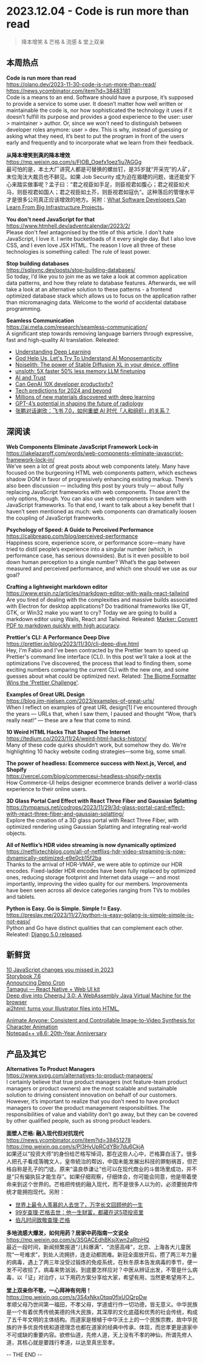 2023.12.04 - Code is run more than read  
========  

> 降本增笑 & 芒格 & 流感 & 堂上双亲

## 本周热点

**Code is run more than read**  
https://olano.dev/2023-11-30-code-is-run-more-than-read/  
https://news.ycombinator.com/item?id=38483181  
Code is a means to an end. Software should have a purpose, it’s supposed to provide a service to some user. It doesn’t matter how well written or maintainable the code is, nor how sophisticated the technology it uses if it doesn’t fulfill its purpose and provides a good experience to the user: user > maintainer > author. Or, since we won’t need to distinguish between developer roles anymore: user > dev. This is why, instead of guessing or asking what they need, it’s best to put the program in front of the users early and frequently and to incorporate what we learn from their feedback.

**从降本增笑到真的降本增效**  
https://mp.weixin.qq.com/s/FIOB_Oqefx1oez1iu7AGGg  
最可怕的是，本土大厂讲究人都是可替换的螺丝钉，是35岁就“开采完”的人矿，末位淘汰大裁员也不鲜见。如果 Job Security 成为迫在眉睫的问题，谁还能安下心来踏实做事呢？孟子曰：“君之视臣如手足，则臣视君如腹心；君之视臣如犬马，则臣视君如国人；君之视臣如土芥，则臣视君如寇仇”。这种落后的管理水平才是很多公司真正应该增效的地方。另附：[What Software Developers Can Learn From Big Infrastructure Projects](https://www.simplethread.com/what-software-developers-can-learn-from-big-infrastructure-projects/)。

**You don't need JavaScript for that**  
https://www.htmhell.dev/adventcalendar/2023/2/  
Please don't feel antagonised by the title of this article. I don't hate JavaScript, I love it. I write bucketloads of it every single day. But I also love CSS, and I even love JSX HTML. The reason I love all three of these technologies is something called: The rule of least power.

**Stop building databases**  
https://sqlsync.dev/posts/stop-building-databases/  
So today, I’d like you to join me as we take a look at common application data patterns, and how they relate to database features. Afterwards, we will take a look at an alternative solution to these patterns - a frontend optimized database stack which allows us to focus on the application rather than micromanaging data. Welcome to the world of accidental database programming.

**Seamless Communication**  
https://ai.meta.com/research/seamless-communication/  
A significant step towards removing language barriers through expressive, fast and high-quality AI translation. Releated:  
- [Understanding Deep Learning](https://udlbook.github.io/udlbook/)  
- [God Help Us, Let's Try To Understand AI Monosemanticity](https://www.astralcodexten.com/p/god-help-us-lets-try-to-understand)  
- [Noiselith: The power of Stable Diffusion XL in your device, offline](https://noiselith.com/)  
- [unsloth: 5X faster 50% less memory LLM finetuning](https://github.com/unslothai/unsloth)  
- [AI and Trust](https://www.schneier.com/blog/archives/2023/12/ai-and-trust.html)  
- [Can GenAI 10X developer productivity?](https://stackoverflow.blog/2023/11/28/can-genai-10x-developer-productivity/)  
- [Tech predictions for 2024 and beyond](https://www.allthingsdistributed.com/2023/11/tech-predictions-for-2024-and-beyond.html)  
- [Millions of new materials discovered with deep learning](https://deepmind.google/discover/blog/millions-of-new-materials-discovered-with-deep-learning/)  
- [GPT-4’s potential in shaping the future of radiology](https://www.microsoft.com/en-us/research/blog/gpt-4s-potential-in-shaping-the-future-of-radiology/)  
- [张鹏对话谢欣：飞书 7.0，如何重塑 AI 时代「人和组织」的关系？](https://www.geekpark.net/news/328268)  

##  深阅读

**Web Components Eliminate JavaScript Framework Lock-in**  
https://jakelazaroff.com/words/web-components-eliminate-javascript-framework-lock-in/  
We’ve seen a lot of great posts about web components lately. Many have focused on the burgeoning HTML web components pattern, which eschews shadow DOM in favor of progressively enhancing existing markup. There’s also been discussion — including this post by yours truly — about fully replacing JavaScript frameworks with web components. Those aren’t the only options, though. You can also use web components in tandem with JavaScript frameworks. To that end, I want to talk about a key benefit that I haven’t seen mentioned as much: web components can dramatically loosen the coupling of JavaScript frameworks.

**Psychology of Speed: A Guide to Perceived Performance**  
https://calibreapp.com/blog/perceived-performance  
Happiness score, experience score, or performance score—many have tried to distil people’s experience into a singular number (which, in performance case, has serious downsides). But is it even possible to boil down human perception to a single number? What’s the gap between measured and perceived performance, and which one should we use as our goal?

**Crafting a lightweight markdown editor**  
https://www.ersin.nz/articles/markdown-editor-with-wails-react-tailwind  
Are you tired of dealing with the complexities and massive builds associated with Electron for desktop applications? Do traditional frameworks like QT, GTK, or Win32 make you want to cry? Today we are going to build a markdown editor using Wails, React and Tailwind. Releated: [Marker: Convert PDF to markdown quickly with high accuracy](https://github.com/VikParuchuri/marker).  

**Prettier's CLI: A Performance Deep Dive**  
https://prettier.io/blog/2023/11/30/cli-deep-dive.html  
Hey, I'm Fabio and I've been contracted by the Prettier team to speed up Prettier's command line interface (CLI). In this post we'll take a look at the optimizations I've discovered, the process that lead to finding them, some exciting numbers comparing the current CLI with the new one, and some guesses about what could be optimized next. Related: [The Biome Formatter Wins the 'Prettier Challenge'](https://biomejs.dev/blog/biome-wins-prettier-challenge/).  

**Examples of Great URL Design**  
https://blog.jim-nielsen.com/2023/examples-of-great-urls/  
When I reflect on examples of great URL design[1] I’ve encountered through the years — URLs that, when I saw them, I paused and thought “Wow, that’s really neat!” — these are a few that come to mind.

**10 Weird HTML Hacks That Shaped The Internet**  
https://tedium.co/2023/11/24/weird-html-hacks-history/  
Many of these code quirks shouldn’t work, but somehow they do. We’re highlighting 10 hacky website coding strategies—some big, some small.

**The power of headless: Ecommerce success with Next.js, Vercel, and Shopify**  
https://vercel.com/blog/commerceui-headless-shopify-nextjs  
How Commerce-UI helps designer ecommerce brands deliver a world-class experience to their online users.

**3D Glass Portal Card Effect with React Three Fiber and Gaussian Splatting**  
https://tympanus.net/codrops/2023/11/29/3d-glass-portal-card-effect-with-react-three-fiber-and-gaussian-splatting/  
Explore the creation of a 3D glass portal with React Three Fiber, with optimized rendering using Gaussian Splatting and integrating real-world objects.

**All of Netflix’s HDR video streaming is now dynamically optimized**  
https://netflixtechblog.com/all-of-netflixs-hdr-video-streaming-is-now-dynamically-optimized-e9e0cb15f2ba  
Thanks to the arrival of HDR-VMAF, we were able to optimize our HDR encodes. Fixed-ladder HDR encodes have been fully replaced by optimized ones, reducing storage footprint and Internet data usage — and most importantly, improving the video quality for our members. Improvements have been seen across all device categories ranging from TVs to mobiles and tablets.

**Python is Easy. Go is Simple. Simple != Easy.**  
https://preslav.me/2023/11/27/python-is-easy-golang-is-simple-simple-is-not-easy/  
Python and Go have distinct qualities that can complement each other. Releated: [Django 5.0 released](https://www.djangoproject.com/weblog/2023/dec/04/django-50-released/).  

## 新鲜货

[10 JavaScript changes you missed in 2023](https://www.youtube.com/watch?v=ANCm3oG7htM)  
[Storybook 7.6](https://storybook.js.org/blog/storybook-7-6/)  
[Announcing Deno Cron](https://deno.com/blog/cron)  
[Tamagui — React Native + Web UI kit](https://tamagui.dev/)  
[Deep dive into CheerpJ 3.0: A WebAssembly Java Virtual Machine for the browser](https://labs.leaningtech.com/blog/cheerpj-3-deep-dive)  
[ai2html: turns your Illustrator files into HTML.](http://ai2html.org/)  

[Animate Anyone: Consistent and Controllable Image-to-Video Synthesis for Character Animation](https://humanaigc.github.io/animate-anyone/)  
[Notepad++ v8.6: 20th-Year Anniversary](https://notepad-plus-plus.org/news/v86-20thyearanniversary/)  

## 产品及其它  

**Alternatives To Product Managers**  
https://www.svpg.com/alternatives-to-product-managers/  
I certainly believe that true product managers (not feature-team product managers or product owners) are the most scalable and sustainable solution to driving consistent innovation on behalf of our customers. However, it’s important to realize that you don’t need to have product managers to cover the product management responsibilities.  The responsibilities of value and viability don’t go away, but they can be covered by other qualified people, such as strong product leaders.

**面壁人芒格: 融入现代但对抗现代**  
https://news.ycombinator.com/item?id=38451278  
https://mp.weixin.qq.com/s/Pl3HyUpRCdYBjr7du6CkjA  
如果还以“投资大师”的身份给芒格写悼词，那在这些人心中，芒格算白活了。很多人把孔子看成落魄文人，皇帝統治的帮凶，中国未能发展出科技的罪魁祸首，但芒格自称是孔子的门徒。原来“温良恭谦让”也可以在现代商业的斗兽场里成功，并不是“只有偏执狂才能生存”。如果仔细观察，仔细体会，你可能会同意，他是带着使命来到这个世界的。芒格把传统的融入现代，而不是很多人以为的，必须要抛弃传统才能拥抱现代。另附：  
- [世界上最令人羡慕的人去世了，万字长文回顾他的一生](https://mp.weixin.qq.com/s/bVDUHnUeeHVtN9K945Nqpg)  
- [99岁查理·芒格去世：他一生财富，都藏在这5项投资里](https://mp.weixin.qq.com/s/JjRN6U9l9ITK9H6iw1z3pQ)  
- [伯凡时间致敬查理·芒格](https://mp.weixin.qq.com/s/UPs8QTt7wh7XQnhm8nFErg)  

**多地流感大爆发，如何用药？居家中药指南一文说全**  
https://mp.weixin.qq.com/s/3SGACEdhBKsjXwn2aRtpHQ  
最近一段时间，新闻频繁报道“儿科爆满”、“流感高峰”，北京、上海各大儿童医院“一号难求”，到处人流拥挤，连走动都困难。新冠全面放开后，攒了两三年力量的病毒，遇上了两三年没受过锻炼的免疫系统，在秋冬原本告发病毒的季节，便一发不可收拾了。病毒来势汹汹，到底要怎样应对？中医从辨证出发，不管是什么病毒，以「证」对治疗，以下用药方案分享给大家，希望有用，当然更希望用不上。

**堂上双亲你不敬，一心拜神有何用！**  
https://mp.weixin.qq.com/s/3S4xNkxOtqq0flxUOQrpDw  
孝顺父母乃世间第一福田，不孝父母，学道或行作一切功德，皆无意义。中华民族是一个有着优秀传统美德的伟大民族，其深厚的文化底蕴和优秀的社会传统，构成了五千年文明的主体结构。而道家是根植于中华沃土上的一个民族宗教，故中华民族的许多优良传统和道德理念也都在道家的经典中传承、体现，而忠孝更是道家中不可或缺的重要内容。欲修仙道，先修人道，天上没有不孝的神仙，所谓先修人道，其核心就是要践行孝道，以达至真忠至孝。

-- THE END --
